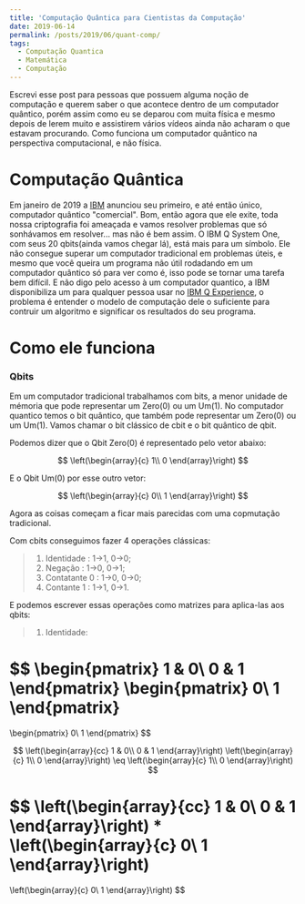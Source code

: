 ```yaml
---
title: 'Computação Quântica para Cientistas da Computação'
date: 2019-06-14
permalink: /posts/2019/06/quant-comp/
tags:
  - Computação Quantica
  - Matemática
  - Computação
---
```


Escrevi esse post para pessoas que possuem alguma noção de computação e querem saber o que acontece dentro de um computador quântico, porém assim como eu se deparou com muita física e mesmo depois de lerem muito e assistirem vários vídeos ainda não acharam o que estavam procurando. Como funciona um computador quântico na perspectiva computacional, e não física.

# Computação Quântica

Em janeiro de 2019 a [IBM](https://www.ibm.com)  anunciou seu primeiro, e até então único, computador quântico "comercial". Bom, então agora que ele exite, toda nossa criptografia foi ameaçada e vamos resolver problemas que só sonhávamos em resolver... mas não é bem assim. O IBM Q System One, com seus 20 qbits(ainda vamos chegar lá), está mais para um símbolo. Ele não consegue superar um computador tradicional em problemas úteis, e mesmo que você queira um programa não útil rodadando em um computador quântico só para ver como é, isso pode se tornar uma tarefa bem difícil. E não digo pelo acesso à um computador quantico, a IBM disponibiliza um para qualquer pessoa usar no [IBM Q Experience](https://www.research.ibm.com/ibm-q/), o problema é entender o modelo de computação dele o suficiente para contruir um algoritmo e significar os resultados do seu programa.

# Como ele funciona

### Qbits 

Em um computador tradicional trabalhamos com bits, a menor unidade de mémoria que pode representar um Zero(0) ou um Um(1). No computador quantico temos o bit quântico, que também pode representar um Zero(0) ou um Um(1). Vamos chamar o bit clássico de cbit e o bit quântico de qbit.

Podemos dizer que o Qbit Zero(0) é representado pelo vetor abaixo:

$$
\left(\begin{array}{c} 
1\\
0
\end{array}\right)
$$ 

E o Qbit Um(0) por esse outro vetor: 

$$
\left(\begin{array}{c} 
0\\
1
\end{array}\right)
$$ 

Agora as coisas começam a ficar mais parecidas com uma copmutação tradicional.

Com cbits conseguimos fazer 4 operações clássicas:
> 1. Identidade : 1->1, 0->0;
> 2. Negação : 1->0, 0->1;
> 3. Contatante 0 : 1->0, 0->0;
> 4. Contante 1 : 1->1, 0->1.

E podemos escrever essas operações como matrizes para aplica-las aos qbits:

> 1. Identidade:

$$
\begin{pmatrix}
1 & 0\\
0 & 1
\end{pmatrix}
\begin{pmatrix}
0\\
1
\end{pmatrix}
=
\begin{pmatrix}
0\\
1
\end{pmatrix}
$$











$$
\left(\begin{array}{cc} 
1 & 0\\
0 & 1
\end{array}\right)
\left(\begin{array}{c} 
1\\
0
\end{array}\right)
\eq
\left(\begin{array}{c} 
1\\
0
\end{array}\right)
$$

$$
\left(\begin{array}{cc} 
1 & 0\\
0 & 1
\end{array}\right)
*
\left(\begin{array}{c} 
0\\
1
\end{array}\right)
=
\left(\begin{array}{c} 
0\\
1
\end{array}\right)
$$ 
